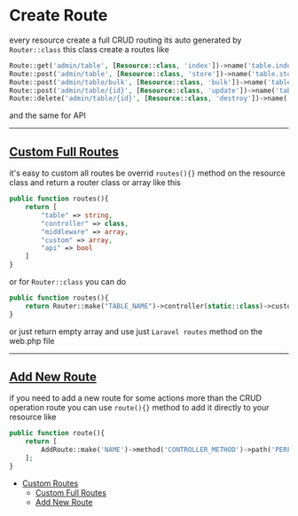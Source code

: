 # Create Route

every resource create a full CRUD routing its auto generated by `Router::class` this class create a routes like

```php
Route::get('admin/table', [Resource::class, 'index'])->name('table.index');
Route::post('admin/table', [Resource::class, 'store'])->name('table.store');
Route::post('admin/table/bulk', [Resource::class, 'bulk'])->name('table.bulk');
Route::post('admin/table/{id}', [Resource::class, 'update'])->name('table.update');
Route::delete('admin/table/{id}', [Resource::class, 'destroy'])->name('table.destory');
```

and the same for API 


<hr>

<a name="custom-full-routes"></a>

## [Custom Full Routes](#custom-full-routes)

it's easy to custom all routes be overrid `routes(){}` method on the resource class and return a router class or array like this

```php
public function routes(){
    return [
        "table" => string,
        "controller" => class,
        "middleware" => array,
        "custom" => array,
        "api" => bool
    ]
}
```

or for `Router::class` you can do

```php
public function routes(){
    return Router::make("TABLE_NAME")->controller(static::class)->custom([])->api(true)->get();
}
```

or just return empty array and use just `Laravel routes` method on the web.php file


<hr>

<a name="add-new-route"></a>

## [Add New Route](#add-new-route)

if you need to add a new route for some actions more than the CRUD operation route you can use `route(){}` method to add it directly to your resource like

```php
public function route(){
    return [
        AddRoute::make('NAME')->method('CONTROLLER_METHOD')->path('PERFIX')->controller(static::class)->get()
    ];
}
```

- [Custom Routes](#custom-routes)
  - [Custom Full Routes](#custom-full-routes)
  - [Add New Route](#add-new-route)

